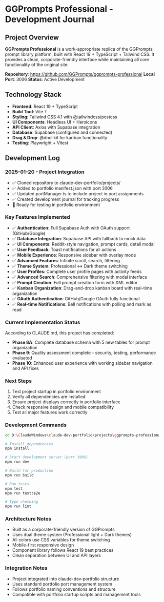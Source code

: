 # GGPrompts Professional - Development Journal

## Project Overview
**GGPrompts Professional** is a work-appropriate replica of the GGPrompts prompt library platform, built with React 19 + TypeScript + Tailwind CSS. It provides a clean, corporate-friendly interface while maintaining all core functionality of the original site.

**Repository**: https://github.com/GGPrompts/ggprompts-professional
**Local Port**: 3006
**Status**: Active Development

## Technology Stack
- **Frontend**: React 19 + TypeScript
- **Build Tool**: Vite 7
- **Styling**: Tailwind CSS 4.1 with @tailwindcss/postcss
- **UI Components**: Headless UI + Heroicons
- **API Client**: Axios with Supabase integration
- **Database**: Supabase (configured and connected)
- **Drag & Drop**: @dnd-kit for kanban functionality
- **Testing**: Playwright + Vitest

## Development Log

### 2025-01-20 - Project Integration
- ✅ Cloned repository to claude-dev-portfolio/projects/
- ✅ Added to portfolio manifest.json with port 3006
- ✅ Updated portManager.ts to include project in port assignments
- ✅ Created development journal for tracking progress
- 🔄 Ready for testing in portfolio environment

### Key Features Implemented
- ✅ **Authentication**: Full Supabase Auth with OAuth support (GitHub/Google)
- ✅ **Database Integration**: Supabase API with fallback to mock data
- ✅ **UI Components**: Reddit-style navigation, prompt cards, detail modal
- ✅ **User Feedback**: Toast notifications for all actions
- ✅ **Mobile Experience**: Responsive sidebar with overlay mode
- ✅ **Advanced Features**: Infinite scroll, search, filtering
- ✅ **Theme System**: Professional ↔ Dark theme switching
- ✅ **User Profiles**: Complete user profile pages with activity feeds
- ✅ **Advanced Search**: Comprehensive filtering with modal interface
- ✅ **Prompt Creation**: Full prompt creation form with XML editor
- ✅ **Kanban Organization**: Drag-and-drop kanban board with real-time organization
- ✅ **OAuth Authentication**: GitHub/Google OAuth fully functional
- ✅ **Real-time Notifications**: Bell notifications with polling and mark as read

### Current Implementation Status
According to CLAUDE.md, this project has completed:
- **Phase 8A**: Complete database schema with 5 new tables for prompt organization
- **Phase 9**: Quality assessment complete - security, testing, performance evaluated
- **Phase 10**: Enhanced user experience with working sidebar navigation and API fixes

### Next Steps
1. Test project startup in portfolio environment
2. Verify all dependencies are installed
3. Ensure project displays correctly in portfolio interface
4. Check responsive design and mobile compatibility
5. Test all major features work correctly

### Development Commands
```bash
cd D:\ClaudeWindows\claude-dev-portfolio\projects\ggprompts-professional

# Install dependencies
npm install

# Start development server (port 3006)
npm run dev

# Build for production
npm run build

# Run tests
npm test
npm run test:e2e

# Type checking
npm run lint
```

### Architecture Notes
- Built as a corporate-friendly version of GGPrompts
- Uses dual theme system (Professional light + Dark themes)
- All colors use CSS variables for theme switching
- Mobile-first responsive design
- Component library follows React 19 best practices
- Clean separation between UI and API layers

### Integration Notes
- Project integrated into claude-dev-portfolio structure
- Uses standard portfolio port management system
- Follows portfolio naming conventions and structure
- Compatible with portfolio startup scripts and management tools